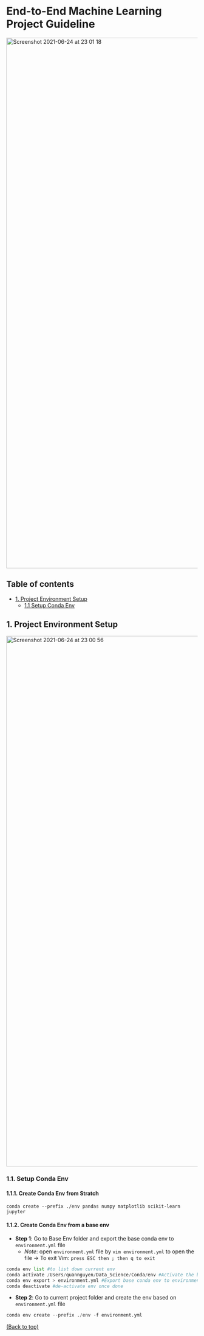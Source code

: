 # End-to-End Machine Learning Project Guideline
<img width="1396" alt="Screenshot 2021-06-24 at 23 01 18" src="https://user-images.githubusercontent.com/64508435/123286072-2b89b380-d540-11eb-9cd9-206687ccf80a.png">

## Table of contents
- [1. Project Environment Setup](#1-project-environment-setup)
  - [1.1 Setup Conda Env](#11-setup-conda-env) 



## 1. Project Environment Setup 
<img width="1396" alt="Screenshot 2021-06-24 at 23 00 56" src="https://user-images.githubusercontent.com/64508435/123286872-ddc17b00-d540-11eb-9fc7-117ead30cfa4.png">

### 1.1. Setup Conda Env
#### 1.1.1. Create Conda Env from Stratch
`conda create --prefix ./env pandas numpy matplotlib scikit-learn jupyter`
#### 1.1.2. Create Conda Env from a base env
- **Step 1**: Go to Base Env folder and export the base conda env to `environment.yml` file
  - *Note*: open  `environment.yml` file by `vim environment.yml` to open the file &#8594; To exit Vim: `press ESC then ; then q to exit`
```Python
conda env list #to list down current env
conda activate /Users/quannguyen/Data_Science/Conda/env #Activate the base conda env
conda env export > environment.yml #Export base conda env to environment.yml file
conda deactivate #de-activate env once done
```
- **Step 2**: Go to current project folder and create the env based on `environment.yml` file
```python
conda env create --prefix ./env -f environment.yml
```
[(Back to top)](#table-of-contents)
